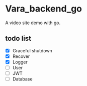 # Vara_backend_go
 A video site demo with go.

## todo list

* [x] Graceful shutdown
* [x] Recover
* [x] Logger
* [ ] User
* [ ] JWT
* [ ] Database